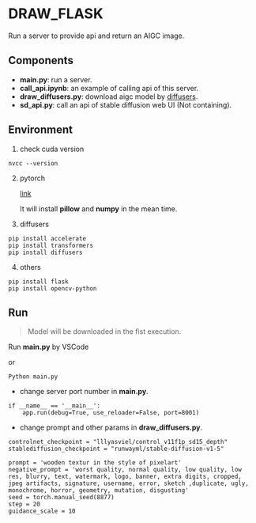 # DRAW_FLASK

Run a server to provide api and return an AIGC image.

## Components

* **main.py**: run a server.
* **call_api.ipynb**: an example of calling api of this server.
* **draw_diffusers.py**: download aigc model by [diffusers](https://huggingface.co/docs/diffusers/index).
* **sd_api.py**: call an api of stable diffusion web UI (Not containing).

## Environment

1. check cuda version

```
nvcc --version
```

2. pytorch

    [link](https://pytorch.org/get-started/locally/)

    It will install **pillow** and **numpy** in the mean time.

3. diffusers

```
pip install accelerate
pip install transformers
pip install diffusers
```

4. others

```
pip install flask
pip install opencv-python
```

## Run 

> Model will be downloaded in the fist execution.


Run **main.py** by VSCode

or 

```
Python main.py
```

* change server port number in **main.py**.

```
if __name__ == '__main__':
    app.run(debug=True, use_reloader=False, port=8001)
```

* change prompt and other params in **draw_diffusers.py**.

```
controlnet_checkpoint = "lllyasviel/control_v11f1p_sd15_depth"
stablediffusion_checkpoint = "runwayml/stable-diffusion-v1-5"

prompt = 'wooden textur in the style of pixelart'
negative_prompt = 'worst quality, normal quality, low quality, low res, blurry, text, watermark, logo, banner, extra digits, cropped, jpeg artifacts, signature, username, error, sketch ,duplicate, ugly, monochrome, horror, geometry, mutation, disgusting'
seed = torch.manual_seed(8877)
step = 20
guidance_scale = 10
```
